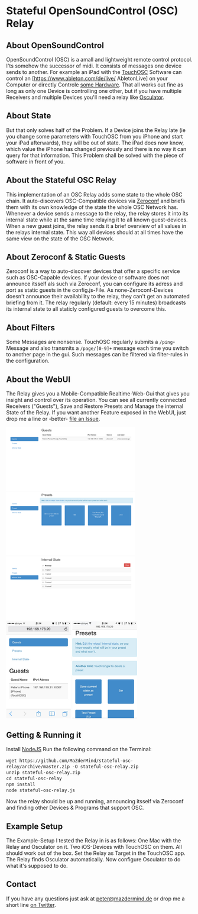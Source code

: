 # Stateful OpenSoundControl (OSC) Relay

## About OpenSoundControl
OpenSoundControl (OSC) is a amall and lightweight remote control protocol. I'ts somehow the successor of midi. It consists of messages one device sends to another. For example an iPad with the [TouchOSC](http://hexler.net/software/touchosc) Software can control an [https://www.ableton.com/de/live/ AbletonLive] on your Computer or directly Controle [some Hardware](http://wifimidi.com/). That all works out fine as long as only one Device is controlling one other, but if you have multiple Receivers and multiple Devices you'll need a relay like [Osculator](http://www.osculator.net/).

## About State
But that only solves half of the Problem. If a Device joins the Relay late (ie you change some parameters with TouchOSC from you iPhone and start your iPad afterwards), they will be out of state. The iPad does now know, which value the iPhone has changed previously and there is no way it can query for that information. This Problem shall be solved with the piece of software in front of you.

## About the Stateful OSC Relay
This implementation of an OSC Relay adds some state to the whole OSC chain. It auto-discovers OSC-Compatible devices via [Zeroconf](http://en.wikipedia.org/wiki/Zero-configuration_networking) and briefs them with its own knowledge of the state the whole OSC Network has. Whenever a device sends a message to the relay, the relay stores it into its internal state while at the same time relaying it to all known guest-devices. When a new guest joins, the relay sends it a brief overview of all values in the relays internal state. This way all devices should at all times have the same view on the state of the OSC Network.

## About Zeroconf & Static Guests
Zeroconf is a way to auto-discover devices that offer a specific service such as OSC-Capable devices. If your device or software does not announce itsself als such via Zeroconf, you can configure its adress and port as static guests in the config.js-File. As none-Zeroconf-Devices doesn't announce their availability to the relay, they can't get an automated briefing from it. The relay regularly (default: every 15 minutes) broadcasts its internal state to all staticly configured guests to overcome this.

## About Filters
Some Messages are nonsense. TouchOSC regularly submits a ``/ping``-Message and also transmits a ```/page/[0-9]+``` message each time you switch to another page in the gui. Such messages can be filtered via filter-rules in the configuration.

## About the WebUI
The Relay gives you a Mobile-Compatible Realtime-Web-Gui that gives you insight and control over its operation. You can see all currently connected Receivers ("Guests"), Save and Restore Presets and Manage the internal State of the Relay. If you want another Feature exposed in the WebUI, just drop me a line or -better- [file an Issue](https://github.com/MaZderMind/stateful-osc-relay/issues).

<img src="doc/guests.png" width="350" />
<img src="doc/presets.png" width="350" />
<img src="doc/state.png" width="350" />
<img src="doc/iphone-guests.jpg" width="175" />
<img src="doc/iphone-presets.jpg" width="175" />

## Getting & Running it
Install [NodeJS](http://nodejs.org/)
Run the following command on the Terminal:
```
wget https://github.com/MaZderMind/stateful-osc-relay/archive/master.zip -O stateful-osc-relay.zip
unzip stateful-osc-relay.zip
cd stateful-osc-relay
npm install
node stateful-osc-relay.js
```
Now the relay should be up and running, announcing itsself via Zeroconf and finding other Devices & Programs that support OSC.

## Example Setup
 The Example-Setup I tested the Relay in is as follows:
 One Mac with the Relay and Osculator on it. Two iOS-Devices with TouchOSC on them. All should work out of the box. Set the Relay as Target in the TouchOSC app. The Relay finds Osculator automatically. Now configure Osculator to do what it's supposed to do.

## Contact
If you have any questions just ask at peter@mazdermind.de or drop me a short line [on Twitter](https://twitter.com/MaZderMind).
